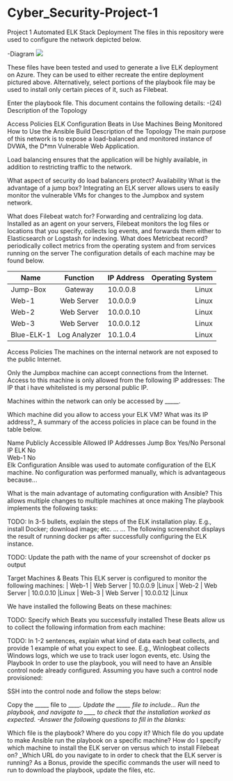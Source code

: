 # Cyber_Security-Project-1
Project 1
Automated ELK Stack Deployment
The files in this repository were used to configure the network depicted below.

-Diagram 
![](main/Project%201%20Diagram.png)

These files have been tested and used to generate a live ELK deployment on Azure. They can be used to either recreate the entire deployment pictured above. Alternatively, select portions of the playbook file may be used to install only certain pieces of it, such as Filebeat.

Enter the playbook file.
This document contains the following details: -(24) Description of the Topology

Access Policies
ELK Configuration
Beats in Use
Machines Being Monitored
How to Use the Ansible Build
Description of the Topology
The main purpose of this network is to expose a load-balanced and monitored instance of DVWA, the D*mn Vulnerable Web Application.

Load balancing ensures that the application will be highly available, in addition to restricting traffic to the network.

What aspect of security do load balancers protect? Availability
What is the advantage of a jump box?
Integrating an ELK server allows users to easily monitor the vulnerable VMs for changes to the Jumpbox and system network.

What does Filebeat watch for? Forwarding and centralizing log data. Installed as an agent on your servers, Filebeat monitors the log files or locations that you specify, collects log events, and forwards them either to Elasticsearch or Logstash for indexing.
What does Metricbeat record? periodically collect metrics from the operating system and from services running on the server
The configuration details of each machine may be found below.




| Name       |    Function  |  IP Address  |  Operating System  |
|----------- | :-----------:| ------------ | -----------------: |
| Jump-Box   | Gateway      | 10.0.0.8     | Linux
| Web-1      | Web Server   | 10.0.0.9     | Linux
| Web-2      | Web Server   | 10.0.0.10    | Linux
| Web-3      | Web Server   | 10.0.0.12    | Linux
| Blue-ELK-1 | Log Analyzer | 10.1.0.4     | Linux

Access Policies
The machines on the internal network are not exposed to the public Internet.

Only the Jumpbox machine can accept connections from the Internet. Access to this machine is only allowed from the following IP addresses: The IP that i have whitelisted is my personal public IP.

Machines within the network can only be accessed by _____.

Which machine did you allow to access your ELK VM? What was its IP address?_
A summary of the access policies in place can be found in the table below.

Name    Publicly Accessible    Allowed IP Addresses
Jump Box    Yes/No    Personal IP
ELK    No    
Web-1    No    
Elk Configuration
Ansible was used to automate configuration of the ELK machine. No configuration was performed manually, which is advantageous because...

What is the main advantage of automating configuration with Ansible? This allows multiple changes to multiple machines at once making
The playbook implements the following tasks:

TODO: In 3-5 bullets, explain the steps of the ELK installation play. E.g., install Docker; download image; etc.
...
...
The following screenshot displays the result of running docker ps after successfully configuring the ELK instance.

TODO: Update the path with the name of your screenshot of docker ps output

Target Machines & Beats
This ELK server is configured to monitor the following machines: | Web-1 | Web Server | 10.0.0.9 |Linux | Web-2 | Web Server | 10.0.0.10 |Linux | Web-3 | Web Server | 10.0.0.12 |Linux

We have installed the following Beats on these machines:

TODO: Specify which Beats you successfully installed
These Beats allow us to collect the following information from each machine:

TODO: In 1-2 sentences, explain what kind of data each beat collects, and provide 1 example of what you expect to see. E.g., Winlogbeat collects Windows logs, which we use to track user logon events, etc.
Using the Playbook
In order to use the playbook, you will need to have an Ansible control node already configured. Assuming you have such a control node provisioned:

SSH into the control node and follow the steps below:

Copy the _____ file to _____.
Update the _____ file to include...
Run the playbook, and navigate to ____ to check that the installation worked as expected.
-Answer the following questions to fill in the blanks:_

Which file is the playbook? Where do you copy it?
Which file do you update to make Ansible run the playbook on a specific machine? How do I specify which machine to install the ELK server on versus which to install Filebeat on?
_Which URL do you navigate to in order to check that the ELK server is running?
As a Bonus, provide the specific commands the user will need to run to download the playbook, update the files, etc.

